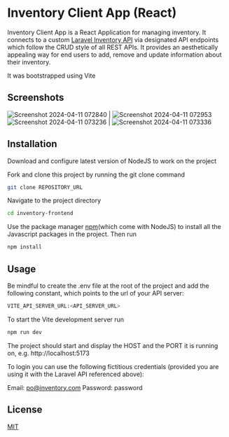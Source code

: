 # Inventory Client App (React)

Inventory Client App is a React Application for managing inventory. It connects to a custom [Laravel Inventory API](https://github.com/strikay/inventory-backend) via designated API endpoints which follow the CRUD style of all REST APIs. It provides an aesthetically appealing way for end users to add, remove and update information about their inventory. 

It was bootstrapped using Vite

## Screenshots
![Screenshot 2024-04-11 072840](https://github.com/strikay/inventory-frontend/assets/41167411/b048b8af-6a8e-460f-93c6-e3445e7ad648) | ![Screenshot 2024-04-11 072953](https://github.com/strikay/inventory-frontend/assets/41167411/1ad75274-4628-4f2c-b73d-f9679b9ea4ed)
![Screenshot 2024-04-11 073236](https://github.com/strikay/inventory-frontend/assets/41167411/1c9fc187-18b0-4d5d-9b26-ec2b3d4aba83) | ![Screenshot 2024-04-11 073336](https://github.com/strikay/inventory-frontend/assets/41167411/ba1d47e6-7b73-4bd0-a81d-3a6f8732ef88)

## Installation

Download and configure latest version of NodeJS to work on the project

Fork and clone this project by running the git clone command
```bash
git clone REPOSITORY_URL
```
Navigate to the project directory
```bash
cd inventory-frontend
```

Use the package manager [npm](https://nodejs.org/en/download)(which come with NodeJS) to install all the Javascript packages in the project. Then run

```bash
npm install
```

## Usage

Be mindful to create the .env file at the root of the project and add the following constant, which points to the url of your API server:
```bash
VITE_API_SERVER_URL:<API_SERVER_URL>
```

To start the Vite development server run
```bash
npm run dev
```
The project should start and display the HOST and the PORT it is running on, e.g. http://localhost:5173

To login you can use the following fictitious credentials (provided you are using it with the Laravel API referenced above):

Email: po@inventory.com
Password: password


## License

[MIT](https://choosealicense.com/licenses/mit/)
